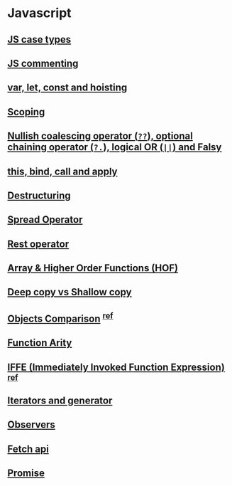 # Javascript

## [JS case types](https://github.com/foyez/js/tree/main/sections/case-types)

## [JS commenting](https://github.com/foyez/js/tree/main/sections/commenting)

## [var, let, const and hoisting](https://github.com/foyez/js/tree/main/sections/variable-hoisting)

## [Scoping](https://github.com/foyez/js/tree/main/sections/scoping)

## [Nullish coalescing operator (`??`), optional chaining operator (`?.`), logical OR (`||`) and Falsy](https://github.com/foyez/js/tree/main/sections/nullish-optional-chain-logical)

## [this, bind, call and apply](https://github.com/foyez/js/tree/main/sections/this-bind-call-apply)

## [Destructuring](https://github.com/foyez/js/tree/main/sections/destructuring)

## [Spread Operator](https://github.com/foyez/js/tree/main/sections/spread-operator)

## [Rest operator](https://github.com/foyez/js/tree/main/sections/rest-operator)

## [Array & Higher Order Functions (HOF)](https://github.com/foyez/js/tree/main/sections/array-hof)

## [Deep copy vs Shallow copy](https://github.com/foyez/js/tree/main/sections/deep-shallow-copy)

## [Objects Comparison](https://github.com/foyez/js/tree/main/sections/object-comparison) <sup>[ref](https://dmitripavlutin.com/how-to-compare-objects-in-javascript/)</sup>

## [Function Arity](https://github.com/foyez/js/tree/main/sections/funtion-arity)

## [IFFE (Immediately Invoked Function Expression)](https://github.com/foyez/js/tree/main/sections/iffe) <sup>[ref](https://developer.mozilla.org/en-US/docs/Glossary/IIFE)</sup>

## [Iterators and generator](https://github.com/foyez/js/tree/main/sections/iterators-generator)

## [Observers](https://github.com/foyez/js/tree/main/sections/obserbers)

## [Fetch api](https://github.com/foyez/js/tree/main/sections/fetch-api)

## [Promise](https://github.com/foyez/js/tree/main/sections/promise)
